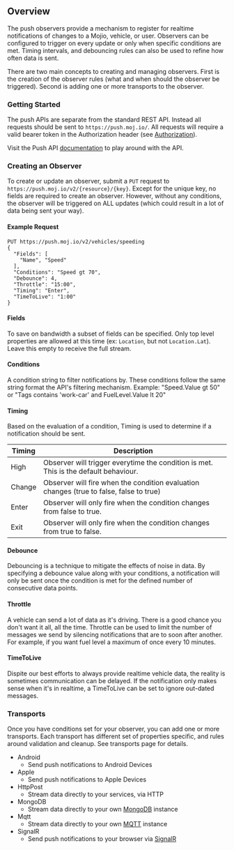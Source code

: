## Overview ##

The push observers provide a mechanism to register for realtime notifications of changes to a Mojio, vehicle, or user.  Observers can be configured to trigger on every update or only when specific conditions are met.  Timing intervals, and debouncing rules can also be used to refine how often data is sent. 

There are two main concepts to creating and managing observers.  First is the creation of the observer rules (what and when should the observer be triggered).  Second is adding one or more transports to the observer.

### Getting Started ###

The push APIs are separate from the standard REST API.  Instead all requests should be sent to `https://push.moj.io/`. All requests will require a valid bearer token in the Authorization header (see [Authorization](#/content/cms.GettingStarted.4-Authorization)).

Visit the Push API [documentation](#/rest-list/PUSH/Configurations) to play around with the API.

### Creating an Observer ###

To create or update an observer, submit a `PUT` request to `https://push.moj.io/v2/{resource}/{key}`. Except for the unique key, no fields are required to create an observer.  However, without any conditions, the observer will be triggered on ALL updates (which could result in a lot of data being sent your way).

#### Example Request ####
```
PUT https://push.moj.io/v2/vehicles/speeding
{
  "Fields": [
    "Name", "Speed"
  ],
  "Conditions": "Speed gt 70",
  "Debounce": 4,
  "Throttle": "15:00",
  "Timing": "Enter",
  "TimeToLive": "1:00"
}
```

#### Fields ####

To save on bandwidth a subset of fields can be specified.  Only top level properties are allowed at this time (ex: `Location`, but not `Location.Lat`).  Leave this empty to receive the full stream.

#### Conditions ####

A condition string to filter notifications by. These conditions follow the same string format the API's filtering mechanism. Example: "Speed.Value gt 50" or "Tags contains 'work-car' and FuelLevel.Value lt 20"

#### Timing ####

Based on the evaluation of a condition, Timing is used to determine if a notification should be sent.

| Timing | Description |
|---|---|
| High | Observer will trigger everytime the condition is met. This is the default behaviour. |
| Change | Observer will fire when the condition evaluation changes (true to false, false to true) |
| Enter | Observer will only fire when the condition changes from false to true. |
| Exit | Observer will only fire when the condition changes from true to false. |

#### Debounce ####

Debouncing is a technique to mitigate the effects of noise in data.  By specifying a debounce value along with your conditions, a notification will only be sent once the condition is met for the defined number of consecutive data points.

#### Throttle ####

A vehicle can send a lot of data as it's driving.  There is a good chance you don't want it all, all the time.  Throttle can be used to limit the number of messages we send by silencing notifications that are to soon after another.  For example, if you want fuel level a maximum of once every 10 minutes.

#### TimeToLive ####

Dispite our best efforts to always provide realtime vehicle data, the reality is sometimes communication can be delayed.  If the notification only makes sense when it's in realtime, a TimeToLive can be set to ignore out-dated messages.

### Transports ###

Once you have conditions set for your observer, you can add one or more transports.  Each transport has different set of properties specific, and rules around validation and cleanup.  See transports page for details.

- Android
	- Send push notifications to Android Devices
- Apple
	- Send push notifications to Apple Devices
- HttpPost
	- Stream data directly to your services, via HTTP
- MongoDB
	- Stream data directly to your own [MongoDB](https://www.mongodb.org/) instance
- Mqtt
	- Stream data directly to your own [MQTT](http://mqtt.org/) instance
- SignalR
	- Send push notifications to your browser via [SignalR](http://www.asp.net/signalr/overview/getting-started/introduction-to-signalr)
